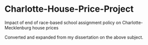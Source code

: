 # Charlotte-House-Price-Project
Impact of end of race-based school assignment policy on Charlotte-Mecklenburg house prices

Converted and expanded from my dissertation on the above subject.
